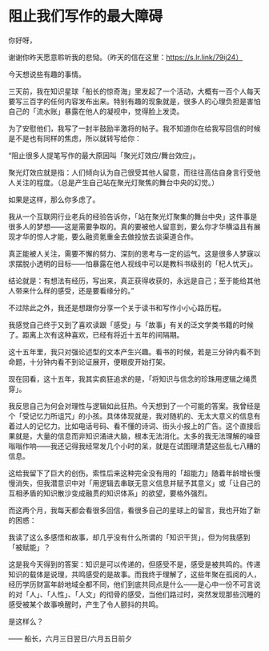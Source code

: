 # 阻止我们写作的最大障碍

你好呀，

谢谢你昨天愿意聆听我的悲恸。（昨天的信在这里：https://s.lr.link/79ij24）

今天想说些有趣的事情。

三天前，我在知识星球「船长的惊奇海」里发起了一个活动，大概有一百个人每天要写三百字的任何内容发布出来。特别有趣的现象就是，很多人的心理负担是害怕自己的「流水账」暴露在他人的凝视中，觉得脸上发烫。

为了安慰他们，我写了一封半鼓励半激将的帖子。我不知道你在给我写回信的时候是不是也有同样的焦虑，所以就转写给你：

“阻止很多人提笔写作的最大原因叫「聚光灯效应/舞台效应」。

聚光灯效应就是指：人们倾向认为自己很受其他人留意，而往往高估自身言行受他人关注的程度。（总是产生自己站在聚光灯聚焦的舞台中央的幻觉。）

如果是这样，那么你多虑了。

我从一个互联网行业老兵的经验告诉你，「站在聚光灯聚集的舞台中央」这件事是很多人的梦想——这是需要争取的。真的要被他人留意到，要么你才华横溢且有展现才华的惊人才能，要么融资氪重金去做投放去谈渠道合作。

真正能被人关注，需要不懈的努力、深刻的思考与一定的运气。这是很多人梦寐以求摆脱小透明的目标——怕暴露在他人视线中可以是教科书级别的「杞人忧天」。

结论就是：有想法有经历，写出来，真正获得收获的，永远是自己；至于能给其他人带来什么样的感受，还是要看缘分的。”

不过除此之外，我还是想跟你分享一个关于读书和写作小小心路历程。

我感觉自己终于又到了喜欢读跟「感受」与「故事」有关的泛文学类书籍的时候了。距离上次有这种喜欢，已经有将近十五年的间隔期。

这十五年里，我只对强论述型的文本产生兴趣。看书的时候，若是三分钟内看不到命题，十分钟内看不到论证展开，便眼皮开始打架。

现在回看，这十五年，我其实疯狂追求的是，「将知识与信念的珍珠用逻辑之绳贯穿」。

我反思自己为何会对理性与逻辑如此狂热。今天想到了一个可能的答案。我曾经是个「受记忆力所诅咒」的小孩。具体体现就是，我对随机的、无太大意义的信息有着过人的记忆力。比如电话号码、看不懂的诗词、街头小报上的广告。这个直接后果就是，大量的信息而非知识涌进大脑，根本无法消化。太多的我无法理解的噪音嗡嗡作响——我还记得我经常发几个小时的呆，就是在试图理清楚这些乱七八糟的信息。

这给我留下了巨大的创伤。索性后来这种完全没有用的「超能力」随着年龄增长慢慢消失，但我潜意识中对「用逻辑去串联无意义信息并赋予其意义」或「让自己的互相矛盾的知识散沙变成融贯的知识体系」的欲望，要格外强烈。

而这两个月，我每天都会看很多回信，看很多自己的星球上的留言，我也开始了新的困惑：

我读了这么多感悟和故事，却几乎没有什么所谓的「知识干货」，但为何我感到「被赋能」？

这是我今天得到的答案：知识是可以传递的，但感受不是，感受是被共鸣的。传递知识的载体是说理，共鸣感受的是故事。而我终于理解了，这些年聚在孤阅的人，经历学历财富年龄地域全都不同，他们到底共同点是什么——是心中一份不可言说的对「人」、「人性」、「人文」的彻骨的感受，当他们路过时，突然发现那些沉睡的感受被某个故事唤醒时，产生了令人颤抖的共鸣。

是这样么？

—— 船长，六月三日翌日/六月五日前夕